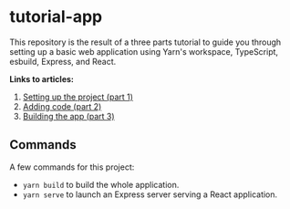 # tutorial-app

This repository is the result of a three parts tutorial to guide you through setting up a basic web application using Yarn's workspace, TypeScript, esbuild, Express, and React.

**Links to articles:**

1. [Setting up the project (part 1)](https://halftheopposite.dev/post/app-yarn-typescript-esbuild-part-1)
2. [Adding code (part 2)](https://halftheopposite.dev/post/app-yarn-typescript-esbuild-part-2)
3. [Building the app (part 3)](https://halftheopposite.dev/post/app-yarn-typescript-esbuild-part-3)

## Commands

A few commands for this project:

- `yarn build` to build the whole application.
- `yarn serve` to launch an Express server serving a React application.
